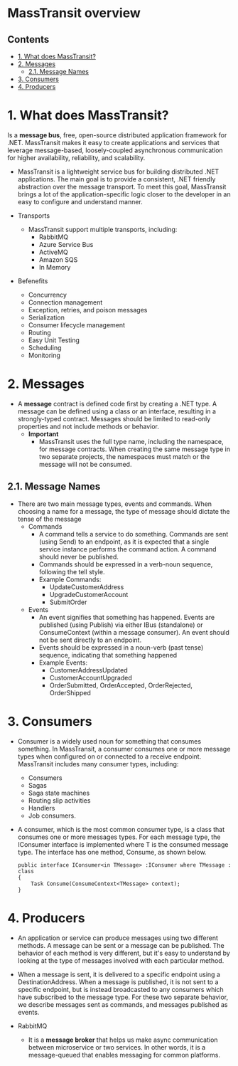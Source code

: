 # MassTransit overview <!-- omit in toc -->

## Contents <!-- omit in toc -->

- [1. What does MassTransit?](#1-what-does-masstransit)
- [2. Messages](#2-messages)
  - [2.1. Message Names](#21-message-names)
- [3. Consumers](#3-consumers)
- [4. Producers](#4-producers)

# 1. What does MassTransit?

Is a **message bus**, free, open-source distributed application framework for .NET. MassTransit makes it easy to create applications and services that leverage message-based, loosely-coupled asynchronous communication for higher availability, reliability, and scalability.

- MassTransit is a lightweight service bus for building distributed .NET applications. The main goal is to provide a consistent, .NET friendly abstraction over the message transport. To meet this goal, MassTransit brings a lot of the application-specific logic closer to the developer in an easy to configure and understand manner.

- Transports

  - MassTransit support multiple transports, including:
    - RabbitMQ
    - Azure Service Bus
    - ActiveMQ
    - Amazon SQS
    - In Memory

- Befenefits
  - Concurrency
  - Connection management
  - Exception, retries, and poison messages
  - Serialization
  - Consumer lifecycle management
  - Routing
  - Easy Unit Testing
  - Scheduling
  - Monitoring

# 2. Messages

- A **message** contract is defined code first by creating a .NET type. A message can be defined using a class or an interface, resulting in a strongly-typed contract. Messages should be limited to read-only properties and not include methods or behavior.
  - **Important**
    - MassTransit uses the full type name, including the namespace, for message contracts. When creating the same message type in two separate projects, the namespaces must match or the message will not be consumed.

## 2.1. Message Names

- There are two main message types, events and commands. When choosing a name for a message, the type of message should dictate the tense of the message
  - Commands
    - A command tells a service to do something. Commands are sent (using Send) to an endpoint, as it is expected that a single service instance performs the command action. A command should never be published.
    - Commands should be expressed in a verb-noun sequence, following the tell style.
    - Example Commands:
      - UpdateCustomerAddress
      - UpgradeCustomerAccount
      - SubmitOrder
  - Events
    - An event signifies that something has happened. Events are published (using Publish) via either IBus (standalone) or ConsumeContext (within a message consumer). An event should not be sent directly to an endpoint.
    - Events should be expressed in a noun-verb (past tense) sequence, indicating that something happened
    - Example Events:
      - CustomerAddressUpdated
      - CustomerAccountUpgraded
      - OrderSubmitted, OrderAccepted, OrderRejected, OrderShipped

# 3. Consumers

- Consumer is a widely used noun for something that consumes something. In MassTransit, a consumer consumes one or more message types when configured on or connected to a receive endpoint. MassTransit includes many consumer types, including:
  - Consumers
  - Sagas
  - Saga state machines
  - Routing slip activities
  - Handlers
  - Job consumers.
- A consumer, which is the most common consumer type, is a class that consumes one or more messages types. For each message type, the IConsumer<T> interface is implemented where T is the consumed message type. The interface has one method, Consume, as shown below.

  ```
  public interface IConsumer<in TMessage> :IConsumer where TMessage : class
  {
      Task Consume(ConsumeContext<TMessage> context);
  }
  ```

# 4. Producers

- An application or service can produce messages using two different methods. A message can be sent or a message can be published. The behavior of each method is very different, but it's easy to understand by looking at the type of messages involved with each particular method.
- When a message is sent, it is delivered to a specific endpoint using a DestinationAddress. When a message is published, it is not sent to a specific endpoint, but is instead broadcasted to any consumers which have subscribed to the message type. For these two separate behavior, we describe messages sent as commands, and messages published as events.

- RabbitMQ
  - It is a **message broker** that helps us make async communication between microservice or two services. In other words, it is a message-queued that enables messaging for common platforms.
